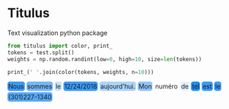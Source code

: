 # Titulus

Text visualization python package

```python
from titulus import color, print_
tokens = test.split()
weights = np.random.randint(low=0, high=10, size=len(tokens))

print_(' '.join(color(tokens, weights, n=10)))
```

<div>
<style>
    .tag {
         padding:2px 2px 2px 2px;
         border-radius: 5px 5px 5px 5px;
         overflow:hidden;
         display: inline-block;
        }
</style>
<div class="tag" style="background:#3b9af5;">Nous</div> <div class="tag" style="background:#73b7f8;">sommes</div> <div class="tag" style="background:#c7e2fc;">le</div> <div class="tag" style="background:#3b9af5;">12/24/2018</div> <div class="tag" style="background:#abd4fb;">aujourd'hui.</div> <div class="tag" style="background:#8fc5f9;">Mon</div> <div class="tag" style="background:#ffffff;">numéro</div> <div class="tag" style="background:#e3f0fd;">de</div> <div class="tag" style="background:#1f8cf4;">tel</div> <div class="tag" style="background:#3b9af5;">est</div> <div class="tag" style="background:#3b9af5;">le</div> <div class="tag" style="background:#57a9f7;">(301)227-1340</div>
</div>
